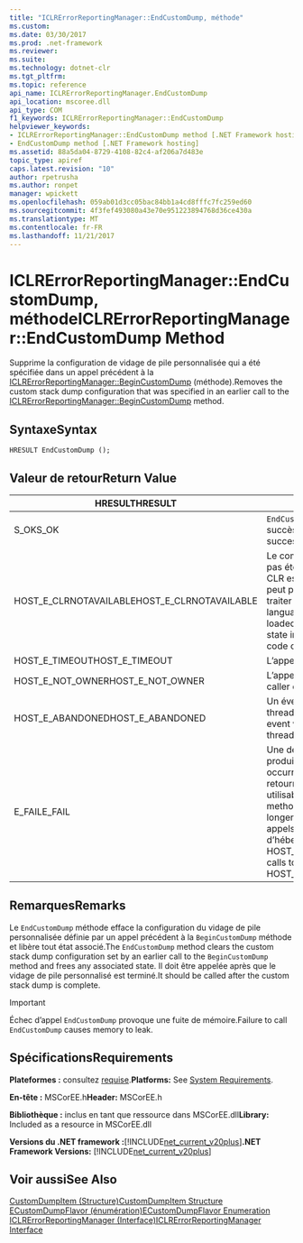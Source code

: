 ```yaml
---
title: "ICLRErrorReportingManager::EndCustomDump, méthode"
ms.custom: 
ms.date: 03/30/2017
ms.prod: .net-framework
ms.reviewer: 
ms.suite: 
ms.technology: dotnet-clr
ms.tgt_pltfrm: 
ms.topic: reference
api_name: ICLRErrorReportingManager.EndCustomDump
api_location: mscoree.dll
api_type: COM
f1_keywords: ICLRErrorReportingManager::EndCustomDump
helpviewer_keywords:
- ICLRErrorReportingManager::EndCustomDump method [.NET Framework hosting]
- EndCustomDump method [.NET Framework hosting]
ms.assetid: 88a5da04-8729-4108-82c4-af206a7d483e
topic_type: apiref
caps.latest.revision: "10"
author: rpetrusha
ms.author: ronpet
manager: wpickett
ms.openlocfilehash: 059ab01d3cc05bac84bb1a4cd8fffc7fc259ed60
ms.sourcegitcommit: 4f3fef493080a43e70e951223894768d36ce430a
ms.translationtype: MT
ms.contentlocale: fr-FR
ms.lasthandoff: 11/21/2017
---
```

# <a name="iclrerrorreportingmanagerendcustomdump-method"></a><span data-ttu-id="c73a8-102">ICLRErrorReportingManager::EndCustomDump, méthode</span><span class="sxs-lookup"><span data-stu-id="c73a8-102">ICLRErrorReportingManager::EndCustomDump Method</span></span>
<span data-ttu-id="c73a8-103">Supprime la configuration de vidage de pile personnalisée qui a été spécifiée dans un appel précédent à la [ICLRErrorReportingManager::BeginCustomDump](../../../../docs/framework/unmanaged-api/hosting/iclrerrorreportingmanager-begincustomdump-method.md) (méthode).</span><span class="sxs-lookup"><span data-stu-id="c73a8-103">Removes the custom stack dump configuration that was specified in an earlier call to the [ICLRErrorReportingManager::BeginCustomDump](../../../../docs/framework/unmanaged-api/hosting/iclrerrorreportingmanager-begincustomdump-method.md) method.</span></span>  
  
## <a name="syntax"></a><span data-ttu-id="c73a8-104">Syntaxe</span><span class="sxs-lookup"><span data-stu-id="c73a8-104">Syntax</span></span>  
  
```  
HRESULT EndCustomDump ();  
```  
  
## <a name="return-value"></a><span data-ttu-id="c73a8-105">Valeur de retour</span><span class="sxs-lookup"><span data-stu-id="c73a8-105">Return Value</span></span>  
  
|<span data-ttu-id="c73a8-106">HRESULT</span><span class="sxs-lookup"><span data-stu-id="c73a8-106">HRESULT</span></span>|<span data-ttu-id="c73a8-107">Description</span><span class="sxs-lookup"><span data-stu-id="c73a8-107">Description</span></span>|  
|-------------|-----------------|  
|<span data-ttu-id="c73a8-108">S_OK</span><span class="sxs-lookup"><span data-stu-id="c73a8-108">S_OK</span></span>|<span data-ttu-id="c73a8-109">`EndCustomDump`retourné avec succès.</span><span class="sxs-lookup"><span data-stu-id="c73a8-109">`EndCustomDump` returned successfully.</span></span>|  
|<span data-ttu-id="c73a8-110">HOST_E_CLRNOTAVAILABLE</span><span class="sxs-lookup"><span data-stu-id="c73a8-110">HOST_E_CLRNOTAVAILABLE</span></span>|<span data-ttu-id="c73a8-111">Le common language runtime (CLR) n’a pas été chargé dans un processus ou le CLR est dans un état dans lequel il ne peut pas exécuter du code managé ou traiter l’appel avec succès.</span><span class="sxs-lookup"><span data-stu-id="c73a8-111">The common language runtime (CLR) has not been loaded into a process, or the CLR is in a state in which it cannot run managed code or process the call successfully.</span></span>|  
|<span data-ttu-id="c73a8-112">HOST_E_TIMEOUT</span><span class="sxs-lookup"><span data-stu-id="c73a8-112">HOST_E_TIMEOUT</span></span>|<span data-ttu-id="c73a8-113">L’appel a expiré.</span><span class="sxs-lookup"><span data-stu-id="c73a8-113">The call timed out.</span></span>|  
|<span data-ttu-id="c73a8-114">HOST_E_NOT_OWNER</span><span class="sxs-lookup"><span data-stu-id="c73a8-114">HOST_E_NOT_OWNER</span></span>|<span data-ttu-id="c73a8-115">L’appelant ne possède pas le verrou.</span><span class="sxs-lookup"><span data-stu-id="c73a8-115">The caller does not own the lock.</span></span>|  
|<span data-ttu-id="c73a8-116">HOST_E_ABANDONED</span><span class="sxs-lookup"><span data-stu-id="c73a8-116">HOST_E_ABANDONED</span></span>|<span data-ttu-id="c73a8-117">Un événement a été annulé alors qu’un thread bloqué ou une fibre l’attendait.</span><span class="sxs-lookup"><span data-stu-id="c73a8-117">An event was canceled while a blocked thread or fiber was waiting on it.</span></span>|  
|<span data-ttu-id="c73a8-118">E_FAIL</span><span class="sxs-lookup"><span data-stu-id="c73a8-118">E_FAIL</span></span>|<span data-ttu-id="c73a8-119">Une défaillance grave et inconnue s’est produite.</span><span class="sxs-lookup"><span data-stu-id="c73a8-119">An unknown catastrophic failure occurred.</span></span> <span data-ttu-id="c73a8-120">Une fois une méthode retourne E_FAIL, le CLR n’est plus utilisable dans le processus.</span><span class="sxs-lookup"><span data-stu-id="c73a8-120">After a method returns E_FAIL, the CLR is no longer usable within the process.</span></span> <span data-ttu-id="c73a8-121">Les appels suivants aux méthodes d’hébergement retournent HOST_E_CLRNOTAVAILABLE.</span><span class="sxs-lookup"><span data-stu-id="c73a8-121">Subsequent calls to hosting methods return HOST_E_CLRNOTAVAILABLE.</span></span>|  
  
## <a name="remarks"></a><span data-ttu-id="c73a8-122">Remarques</span><span class="sxs-lookup"><span data-stu-id="c73a8-122">Remarks</span></span>  
 <span data-ttu-id="c73a8-123">Le `EndCustomDump` méthode efface la configuration du vidage de pile personnalisée définie par un appel précédent à la `BeginCustomDump` méthode et libère tout état associé.</span><span class="sxs-lookup"><span data-stu-id="c73a8-123">The `EndCustomDump` method clears the custom stack dump configuration set by an earlier call to the `BeginCustomDump` method and frees any associated state.</span></span> <span data-ttu-id="c73a8-124">Il doit être appelée après que le vidage de pile personnalisé est terminé.</span><span class="sxs-lookup"><span data-stu-id="c73a8-124">It should be called after the custom stack dump is complete.</span></span>  
  
> [!IMPORTANT]
>  <span data-ttu-id="c73a8-125">Échec d’appel `EndCustomDump` provoque une fuite de mémoire.</span><span class="sxs-lookup"><span data-stu-id="c73a8-125">Failure to call `EndCustomDump` causes memory to leak.</span></span>  
  
## <a name="requirements"></a><span data-ttu-id="c73a8-126">Spécifications</span><span class="sxs-lookup"><span data-stu-id="c73a8-126">Requirements</span></span>  
 <span data-ttu-id="c73a8-127">**Plateformes :** consultez [requise](../../../../docs/framework/get-started/system-requirements.md).</span><span class="sxs-lookup"><span data-stu-id="c73a8-127">**Platforms:** See [System Requirements](../../../../docs/framework/get-started/system-requirements.md).</span></span>  
  
 <span data-ttu-id="c73a8-128">**En-tête :** MSCorEE.h</span><span class="sxs-lookup"><span data-stu-id="c73a8-128">**Header:** MSCorEE.h</span></span>  
  
 <span data-ttu-id="c73a8-129">**Bibliothèque :** inclus en tant que ressource dans MSCorEE.dll</span><span class="sxs-lookup"><span data-stu-id="c73a8-129">**Library:** Included as a resource in MSCorEE.dll</span></span>  
  
 <span data-ttu-id="c73a8-130">**Versions du .NET framework :**[!INCLUDE[net_current_v20plus](../../../../includes/net-current-v20plus-md.md)]</span><span class="sxs-lookup"><span data-stu-id="c73a8-130">**.NET Framework Versions:** [!INCLUDE[net_current_v20plus](../../../../includes/net-current-v20plus-md.md)]</span></span>  
  
## <a name="see-also"></a><span data-ttu-id="c73a8-131">Voir aussi</span><span class="sxs-lookup"><span data-stu-id="c73a8-131">See Also</span></span>  
 [<span data-ttu-id="c73a8-132">CustomDumpItem (Structure)</span><span class="sxs-lookup"><span data-stu-id="c73a8-132">CustomDumpItem Structure</span></span>](../../../../docs/framework/unmanaged-api/hosting/customdumpitem-structure.md)  
 [<span data-ttu-id="c73a8-133">ECustomDumpFlavor (énumération)</span><span class="sxs-lookup"><span data-stu-id="c73a8-133">ECustomDumpFlavor Enumeration</span></span>](../../../../docs/framework/unmanaged-api/hosting/ecustomdumpflavor-enumeration.md)  
 [<span data-ttu-id="c73a8-134">ICLRErrorReportingManager (Interface)</span><span class="sxs-lookup"><span data-stu-id="c73a8-134">ICLRErrorReportingManager Interface</span></span>](../../../../docs/framework/unmanaged-api/hosting/iclrerrorreportingmanager-interface.md)
